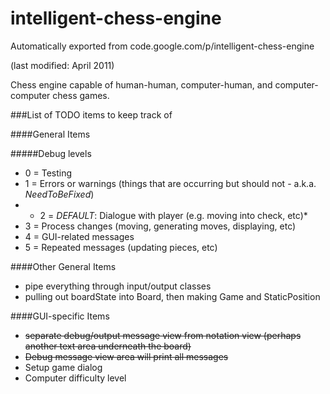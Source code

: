 # intelligent-chess-engine
Automatically exported from code.google.com/p/intelligent-chess-engine

(last modified: April 2011)

Chess engine capable of human-human, computer-human, and computer-computer chess games.

###List of TODO items to keep track of

####General Items

#####Debug levels
 * 0 = Testing
 * 1 = Errors or warnings (things that are occurring but should not - a.k.a. _NeedToBeFixed_)
 * * 2 = _DEFAULT_: Dialogue with player (e.g. moving into check, etc)*
 * 3 = Process changes (moving, generating moves, displaying, etc)
 * 4 = GUI-related messages
 * 5 = Repeated messages (updating pieces, etc)

####Other General Items
 * pipe everything through input/output classes
 * pulling out boardState into Board, then making Game and StaticPosition


####GUI-specific Items

 * ~~separate debug/output message view from notation view (perhaps another text area underneath the board)~~
 * ~~Debug message view area will print all messages~~
 * Setup game dialog
 * Computer difficulty level
